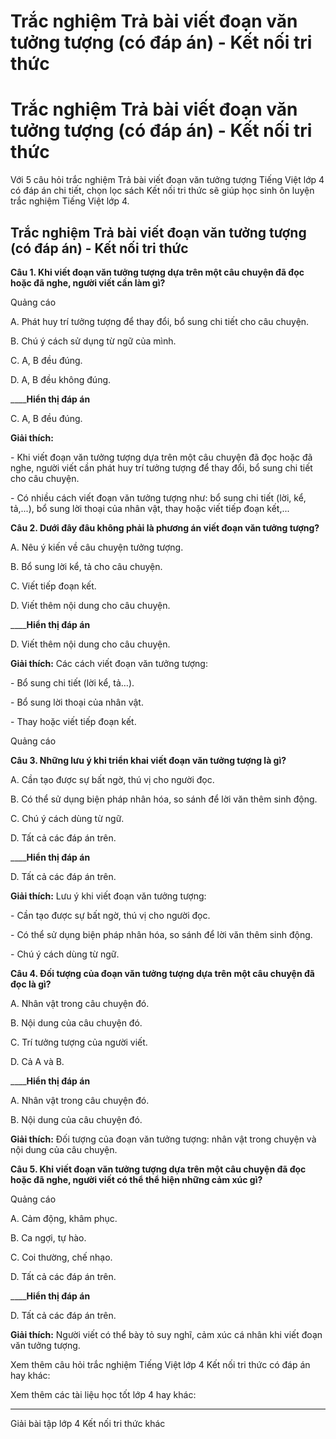# Trắc nghiệm Trả bài viết đoạn văn tưởng tượng (có đáp án) - Kết nối tri thức

# Trắc nghiệm Trả bài viết đoạn văn tưởng tượng (có đáp án) - Kết nối tri thức

Với 5 câu hỏi trắc nghiệm Trả bài viết đoạn văn tưởng tượng Tiếng Việt lớp 4 có đáp án chi tiết, chọn lọc sách Kết nối tri thức sẽ giúp học sinh ôn luyện trắc nghiệm Tiếng Việt lớp 4.

## Trắc nghiệm Trả bài viết đoạn văn tưởng tượng (có đáp án) - Kết nối tri thức

**Câu 1. Khi viết đoạn văn tưởng tượng dựa trên một câu chuyện đã đọc hoặc đã nghe, người viết cần làm gì?**

Quảng cáo

A. Phát huy trí tưởng tượng để thay đổi, bổ sung chi tiết cho câu chuyện.

B. Chú ý cách sử dụng từ ngữ của mình.

C. A, B đều đúng.

D. A, B đều không đúng.

____**Hiển thị đáp án**

C. A, B đều đúng.

**Giải thích:**

\- Khi viết đoạn văn tưởng tượng dựa trên một câu chuyện đã đọc hoặc đã nghe, người viết cần phát huy trí tưởng tượng để thay đổi, bổ sung chi tiết cho câu chuyện.

\- Có nhiều cách viết đoạn văn tưởng tượng như: bổ sung chi tiết (lời, kể, tả,...), bổ sung lời thoại của nhân vật, thay hoặc viết tiếp đoạn kết,...

**Câu 2. Dưới đây đâu không phải là phương án viết đoạn văn tưởng tượng?**

A. Nêu ý kiến về câu chuyện tưởng tượng.

B. Bổ sung lời kể, tả cho câu chuyện.

C. Viết tiếp đoạn kết.

D. Viết thêm nội dung cho câu chuyện.

____**Hiển thị đáp án**

D. Viết thêm nội dung cho câu chuyện.

**Giải thích:** Các cách viết đoạn văn tưởng tượng:

\- Bổ sung chi tiết (lời kể, tả…).

\- Bổ sung lời thoại của nhân vật.

\- Thay hoặc viết tiếp đoạn kết.

Quảng cáo

**Câu 3. Những lưu ý khi triển khai viết đoạn văn tưởng tượng là gì?**

A. Cần tạo được sự bất ngờ, thú vị cho người đọc.

B. Có thể sử dụng biện pháp nhân hóa, so sánh để lời văn thêm sinh động.

C. Chú ý cách dùng từ ngữ.

D. Tất cả các đáp án trên.

____**Hiển thị đáp án**

D. Tất cả các đáp án trên.

**Giải thích:** Lưu ý khi viết đoạn văn tưởng tượng:

\- Cần tạo được sự bất ngờ, thú vị cho người đọc.

\- Có thể sử dụng biện pháp nhân hóa, so sánh để lời văn thêm sinh động.

\- Chú ý cách dùng từ ngữ.

**Câu 4. Đối tượng của đoạn văn tưởng tượng dựa trên một câu chuyện đã đọc là gì?**

A. Nhân vật trong câu chuyện đó.

B. Nội dung của câu chuyện đó.

C. Trí tưởng tượng của người viết.

D. Cả A và B.

____**Hiển thị đáp án**

A. Nhân vật trong câu chuyện đó.

B. Nội dung của câu chuyện đó.

**Giải thích:** Đối tượng của đoạn văn tưởng tượng: nhân vật trong chuyện và nội dung của câu chuyện.

**Câu 5. Khi viết đoạn văn tưởng tượng dựa trên một câu chuyện đã đọc hoặc đã nghe, người viết có thể thể hiện những cảm xúc gì?**

Quảng cáo

A. Cảm động, khâm phục.

B. Ca ngợi, tự hào.

C. Coi thường, chế nhạo.

D. Tất cả các đáp án trên.

____**Hiển thị đáp án**

D. Tất cả các đáp án trên.

**Giải thích:** Người viết có thể bày tỏ suy nghĩ, cảm xúc cá nhân khi viết đoạn văn tưởng tượng.

Xem thêm câu hỏi trắc nghiệm Tiếng Việt lớp 4 Kết nối tri thức có đáp án hay khác:

Xem thêm các tài liệu học tốt lớp 4 hay khác:

* * *

Giải bài tập lớp 4 Kết nối tri thức khác
